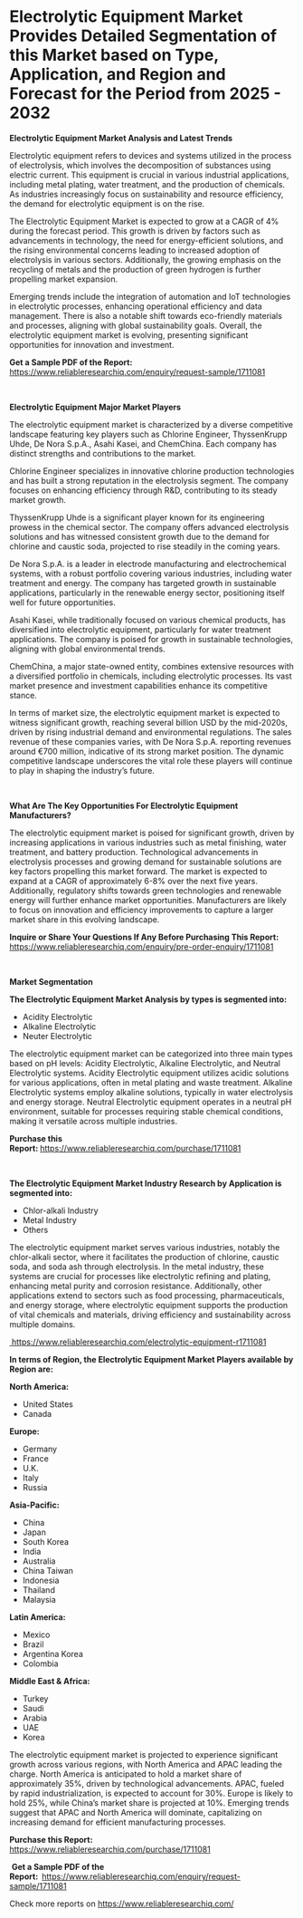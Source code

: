 <p><h1>Electrolytic Equipment Market Provides Detailed Segmentation of this Market based on Type, Application, and Region and Forecast for the Period from 2025 - 2032</h1></p><p><strong>Electrolytic Equipment Market Analysis and Latest Trends</strong></p>
<p><p>Electrolytic equipment refers to devices and systems utilized in the process of electrolysis, which involves the decomposition of substances using electric current. This equipment is crucial in various industrial applications, including metal plating, water treatment, and the production of chemicals. As industries increasingly focus on sustainability and resource efficiency, the demand for electrolytic equipment is on the rise.</p><p>The Electrolytic Equipment Market is expected to grow at a CAGR of 4% during the forecast period. This growth is driven by factors such as advancements in technology, the need for energy-efficient solutions, and the rising environmental concerns leading to increased adoption of electrolysis in various sectors. Additionally, the growing emphasis on the recycling of metals and the production of green hydrogen is further propelling market expansion. </p><p>Emerging trends include the integration of automation and IoT technologies in electrolytic processes, enhancing operational efficiency and data management. There is also a notable shift towards eco-friendly materials and processes, aligning with global sustainability goals. Overall, the electrolytic equipment market is evolving, presenting significant opportunities for innovation and investment.</p></p>
<p><strong>Get a Sample PDF of the Report:&nbsp;</strong> <a href="https://www.reliableresearchiq.com/enquiry/request-sample/1711081?utm_campaign=1144&utm_medium=2&utm_source=Github&utm_content=ia&utm_term=10012025&utm_id=electrolytic-equipment">https://www.reliableresearchiq.com/enquiry/request-sample/1711081</a></p>
<p>&nbsp;</p>
<p><strong>Electrolytic Equipment Major Market Players</strong></p>
<p><p>The electrolytic equipment market is characterized by a diverse competitive landscape featuring key players such as Chlorine Engineer, ThyssenKrupp Uhde, De Nora S.p.A., Asahi Kasei, and ChemChina. Each company has distinct strengths and contributions to the market.</p><p>Chlorine Engineer specializes in innovative chlorine production technologies and has built a strong reputation in the electrolysis segment. The company focuses on enhancing efficiency through R&D, contributing to its steady market growth. </p><p>ThyssenKrupp Uhde is a significant player known for its engineering prowess in the chemical sector. The company offers advanced electrolysis solutions and has witnessed consistent growth due to the demand for chlorine and caustic soda, projected to rise steadily in the coming years.</p><p>De Nora S.p.A. is a leader in electrode manufacturing and electrochemical systems, with a robust portfolio covering various industries, including water treatment and energy. The company has targeted growth in sustainable applications, particularly in the renewable energy sector, positioning itself well for future opportunities.</p><p>Asahi Kasei, while traditionally focused on various chemical products, has diversified into electrolytic equipment, particularly for water treatment applications. The company is poised for growth in sustainable technologies, aligning with global environmental trends.</p><p>ChemChina, a major state-owned entity, combines extensive resources with a diversified portfolio in chemicals, including electrolytic processes. Its vast market presence and investment capabilities enhance its competitive stance.</p><p>In terms of market size, the electrolytic equipment market is expected to witness significant growth, reaching several billion USD by the mid-2020s, driven by rising industrial demand and environmental regulations. The sales revenue of these companies varies, with De Nora S.p.A. reporting revenues around €700 million, indicative of its strong market position. The dynamic competitive landscape underscores the vital role these players will continue to play in shaping the industry’s future.</p></p>
<p>&nbsp;</p>
<p><strong>What Are The Key Opportunities For Electrolytic Equipment Manufacturers?</strong></p>
<p><p>The electrolytic equipment market is poised for significant growth, driven by increasing applications in various industries such as metal finishing, water treatment, and battery production. Technological advancements in electrolysis processes and growing demand for sustainable solutions are key factors propelling this market forward. The market is expected to expand at a CAGR of approximately 6-8% over the next five years. Additionally, regulatory shifts towards green technologies and renewable energy will further enhance market opportunities. Manufacturers are likely to focus on innovation and efficiency improvements to capture a larger market share in this evolving landscape.</p></p>
<p><strong>Inquire or Share Your Questions If Any Before Purchasing This Report:</strong> <a href="https://www.reliableresearchiq.com/enquiry/pre-order-enquiry/1711081?utm_campaign=1144&utm_medium=2&utm_source=Github&utm_content=ia&utm_term=10012025&utm_id=electrolytic-equipment">https://www.reliableresearchiq.com/enquiry/pre-order-enquiry/1711081</a></p>
<p>&nbsp;</p>
<p><strong>Market Segmentation</strong></p>
<p><strong>The Electrolytic Equipment Market Analysis by types is segmented into:</strong></p>
<p><ul><li>Acidity Electrolytic</li><li>Alkaline Electrolytic</li><li>Neuter Electrolytic</li></ul></p>
<p><p>The electrolytic equipment market can be categorized into three main types based on pH levels: Acidity Electrolytic, Alkaline Electrolytic, and Neutral Electrolytic systems. Acidity Electrolytic equipment utilizes acidic solutions for various applications, often in metal plating and waste treatment. Alkaline Electrolytic systems employ alkaline solutions, typically in water electrolysis and energy storage. Neutral Electrolytic equipment operates in a neutral pH environment, suitable for processes requiring stable chemical conditions, making it versatile across multiple industries.</p></p>
<p><strong>Purchase this Report:&nbsp;</strong><a href="https://www.reliableresearchiq.com/purchase/1711081?utm_campaign=1144&utm_medium=2&utm_source=Github&utm_content=ia&utm_term=10012025&utm_id=electrolytic-equipment">https://www.reliableresearchiq.com/purchase/1711081</a></p>
<p>&nbsp;</p>
<p><strong>The Electrolytic Equipment Market Industry Research by Application is segmented into:</strong></p>
<p><ul><li>Chlor-alkali Industry</li><li>Metal Industry</li><li>Others</li></ul></p>
<p><p>The electrolytic equipment market serves various industries, notably the chlor-alkali sector, where it facilitates the production of chlorine, caustic soda, and soda ash through electrolysis. In the metal industry, these systems are crucial for processes like electrolytic refining and plating, enhancing metal purity and corrosion resistance. Additionally, other applications extend to sectors such as food processing, pharmaceuticals, and energy storage, where electrolytic equipment supports the production of vital chemicals and materials, driving efficiency and sustainability across multiple domains.</p></p>
<p><a href="https://www.reliableresearchiq.com/electrolytic-equipment-r1711081?utm_campaign=1144&utm_medium=2&utm_source=Github&utm_content=ia&utm_term=10012025&utm_id=electrolytic-equipment">&nbsp;https://www.reliableresearchiq.com/electrolytic-equipment-r1711081</a></p>
<p><strong>In terms of Region, the Electrolytic Equipment Market Players available by Region are:</strong></p>
<p>
    <p> <strong> North America: </strong>
        <ul>
            <li>United States</li>
            <li>Canada</li>
        </ul>
        </p> 
    <p> <strong> Europe: </strong>
        <ul>
            <li>Germany</li>
            <li>France</li>
            <li>U.K.</li>
            <li>Italy</li>
            <li>Russia</li>
        </ul>
        </p> 
    <p> <strong> Asia-Pacific: </strong>
        <ul>
            <li>China</li>
            <li>Japan</li>
            <li>South Korea</li>
            <li>India</li>
            <li>Australia</li>
            <li>China Taiwan</li>
            <li>Indonesia</li>
            <li>Thailand</li>
            <li>Malaysia</li>
        </ul>
        </p> 
    <p> <strong> Latin America: </strong>
        <ul>
            <li>Mexico</li>
            <li>Brazil</li>
            <li>Argentina Korea</li>
            <li>Colombia</li>
        </ul>
        </p> 
    <p> <strong> Middle East & Africa: </strong>
        <ul>
            <li>Turkey</li>
            <li>Saudi</li>
            <li>Arabia</li>
            <li>UAE</li>
            <li>Korea</li>
        </ul>
    </p>
    </p>
<p><p>The electrolytic equipment market is projected to experience significant growth across various regions, with North America and APAC leading the charge. North America is anticipated to hold a market share of approximately 35%, driven by technological advancements. APAC, fueled by rapid industrialization, is expected to account for 30%. Europe is likely to hold 25%, while China’s market share is projected at 10%. Emerging trends suggest that APAC and North America will dominate, capitalizing on increasing demand for efficient manufacturing processes.</p></p>
<p><strong>Purchase this Report: </strong><a href="https://www.reliableresearchiq.com/purchase/1711081?utm_campaign=1144&utm_medium=2&utm_source=Github&utm_content=ia&utm_term=10012025&utm_id=electrolytic-equipment">https://www.reliableresearchiq.com/purchase/1711081</a></p>
<p>&nbsp;<strong>Get a Sample PDF of the Report:&nbsp;&nbsp;</strong><a href="https://www.reliableresearchiq.com/enquiry/request-sample/1711081?utm_campaign=1144&utm_medium=2&utm_source=Github&utm_content=ia&utm_term=10012025&utm_id=electrolytic-equipment">https://www.reliableresearchiq.com/enquiry/request-sample/1711081</a></p>
<p><strong></strong></p>
<p>Check more reports on <a href="https://www.reliableresearchiq.com/?utm_campaign=1144&utm_medium=2&utm_source=Github&utm_content=ia&utm_term=10012025&utm_id=electrolytic-equipment">https://www.reliableresearchiq.com/</a></p>